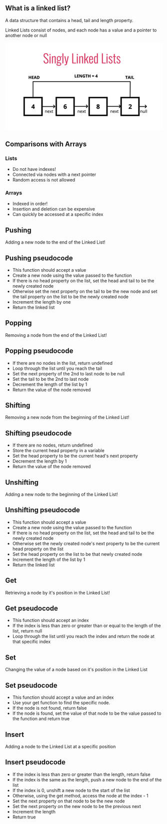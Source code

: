 ## What is a linked list?

A data structure that contains a head, tail and length property.

Linked Lists consist of nodes, and each node has a value and a pointer to another node or null

![Singly Linked List](sls.png)

## Comparisons with Arrays

### Lists

* Do not have indexes!
* Connected via nodes with a next pointer
* Random access is not allowed

### Arrays

* Indexed in order!
* Insertion and deletion can be expensive
* Can quickly be accessed at a specific index

## Pushing

Adding a new node to the end of the Linked List!

## Pushing pseudocode

* This function should accept a value
* Create a new node using the value passed to the function
* If there is no head property on the list, set the head and tail to be the newly created node
* Otherwise set the next property on the tail to be the new node and set the tail property on the list to be the newly created node
* Increment the length by one
* Return the linked list

## Popping

Removing a node from the end of the Linked List!

## Popping pseudocode

* If there are no nodes in the list, return undefined
* Loop through the list until you reach the tail
* Set the next property of the 2nd to last node to be null
* Set the tail to be the 2nd to last node
* Decrement the length of the list by 1
* Return the value of the node removed

## Shifting

Removing a new node from the beginning of the Linked List!

## Shifting pseudocode

* If there are no nodes, return undefined
* Store the current head property in a variable
* Set the head property to be the current head's next property
* Decrement the length by 1
* Return the value of the node removed

## Unshifting

Adding a new node to the beginning of the Linked List!

## Unshifting pseudocode

* This function should accept a value
* Create a new node using the value passed to the function
* If there is no head property on the list, set the head and tail to be the newly created node
* Otherwise set the newly created node's next property to be the current head property on the list
* Set the head property on the list to be that newly created node
* Increment the length of the list by 1
* Return the linked list

## Get

Retrieving a node by it's position in the Linked List!

## Get pseudocode

* This function should accept an index
* If the index is less than zero or greater than or equal to the length of the list, return null
* Loop through the list until you reach the index and return the node at that specific index

## Set

Changing the value of a node based on it's position in the Linked List

## Set pseudocode

* This function should accept a value and an index
* Use your get function to find the specific node.
* If the node is not found, return false
* If the node is found, set the value of that node to be the value passed to the function and return true

## Insert

Adding a node to the Linked List at a specific position

## Insert pseudocode

* If the index is less than zero or greater than the length, return false
* If the index is the same as the length, push a new node to the end of the list
* If the index is 0, unshift a new node to the start of the list
* Otherwise, using the get method, access the node at the index - 1
* Set the next property on that node to be the new node
* Set the next property on the new node to be the previous next
* Increment the length
* Return true
